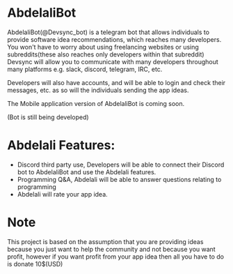 # AbdelaliBot

AbdelaliBot(@Devsync_bot) is a telegram bot that allows individuals to provide software idea recommendations, which reaches many developers. You won't have to worry about using freelancing websites or using subreddits(these also reaches only developers within that subreddit) Devsync will allow you to communicate with many developers throughout many platforms e.g. slack, discord, telegram, IRC, etc.

Developers will also have accounts, and will be able to login and check their messages, etc. as so will the individuals sending the app ideas.

The Mobile application version of AbdelaliBot is coming soon.

(Bot is still being developed)

# Abdelali Features:
- Discord third party use, Developers will be able to connect their Discord bot to AbdelaliBot and use the Abdelali features.
- Programming Q&A, Abdelali will be able to answer questions relating to programming
- Abdelali will rate your app idea.

# Note
This project is based on the assumption that you are providing ideas because you just want to help the community and not because you want profit, however if you want profit from your app idea then all you have to do is donate 10$(USD)
